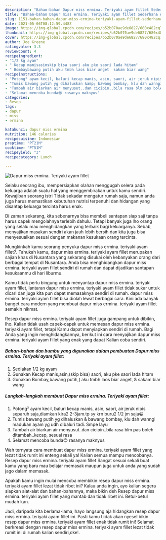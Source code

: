 ```yaml
---
description: "Bahan-bahan Dapur miss ermina. Teriyaki ayam fillet Sederhana dan Mudah Dibuat"
title: "Bahan-bahan Dapur miss ermina. Teriyaki ayam fillet Sederhana dan Mudah Dibuat"
slug: 1151-bahan-bahan-dapur-miss-ermina-teriyaki-ayam-fillet-sederhana-dan-mudah-dibuat
date: 2021-05-06T08:12:59.448Z
image: https://img-global.cpcdn.com/recipes/b52b070ae9de6827/680x482cq70/dapur-miss-ermina-teriyaki-ayam-fillet-foto-resep-utama.jpg
thumbnail: https://img-global.cpcdn.com/recipes/b52b070ae9de6827/680x482cq70/dapur-miss-ermina-teriyaki-ayam-fillet-foto-resep-utama.jpg
cover: https://img-global.cpcdn.com/recipes/b52b070ae9de6827/680x482cq70/dapur-miss-ermina-teriyaki-ayam-fillet-foto-resep-utama.jpg
author: Joe Greene
ratingvalue: 3.3
reviewcount: 4
recipeingredient:
- "1/2 kg ayam"
- " Kecap manisasinskip bisa saori aku pke saori lada hitam"
- " Bombaybawang putih aku tmbh laos biar anget  sakam biar wang"
recipeinstructions:
- "Potong² ayam kecil, baluri kecap manis, asin, saori, air jeruk nipis separuh saja,diamkan kira2 2-3jam.tp sy krn buru2 1/2 jm saja😀"
- "Tumis bawang putih yg dihaluskan &amp; bawang bombay, klu dah wanngi madukan ayam yg udh dibaluri tadi. Smpe layu"
- "Tambah air biarkan air menyusut..dan cicipin..bila rasa blm pas boleh ditambah..kecap, sesuai rasa"
- "Selamat mencoba bunda😍 rasanya maknyus"
categories:
- Resep
tags:
- dapur
- miss
- ermina

katakunci: dapur miss ermina 
nutrition: 146 calories
recipecuisine: Indonesian
preptime: "PT21M"
cooktime: "PT51M"
recipeyield: "3"
recipecategory: Lunch

---
```



![Dapur miss ermina. Teriyaki ayam fillet](https://img-global.cpcdn.com/recipes/b52b070ae9de6827/680x482cq70/dapur-miss-ermina-teriyaki-ayam-fillet-foto-resep-utama.jpg)

Selaku seorang ibu, mempersiapkan olahan menggugah selera pada keluarga adalah suatu hal yang menggembirakan untuk kamu sendiri. Kewajiban seorang istri Tidak sekadar mengatur rumah saja, namun anda juga harus memastikan kebutuhan nutrisi terpenuhi dan hidangan yang disantap keluarga tercinta harus enak.

Di zaman  sekarang, kita sebenarnya bisa membeli santapan siap saji tanpa harus capek mengolahnya terlebih dahulu. Tetapi banyak juga lho orang yang selalu mau menghidangkan yang terbaik bagi keluarganya. Sebab, menyajikan masakan sendiri akan jauh lebih bersih dan kita juga bisa menyesuaikan sesuai dengan makanan kesukaan orang tercinta. 



Mungkinkah kamu seorang penyuka dapur miss ermina. teriyaki ayam fillet?. Tahukah kamu, dapur miss ermina. teriyaki ayam fillet merupakan sajian khas di Nusantara yang sekarang disukai oleh kebanyakan orang dari berbagai tempat di Nusantara. Anda bisa menghidangkan dapur miss ermina. teriyaki ayam fillet sendiri di rumah dan dapat dijadikan santapan kesukaanmu di hari liburmu.

Kamu tidak perlu bingung untuk menyantap dapur miss ermina. teriyaki ayam fillet, lantaran dapur miss ermina. teriyaki ayam fillet tidak sukar untuk dicari dan juga kita pun dapat memasaknya sendiri di rumah. dapur miss ermina. teriyaki ayam fillet bisa diolah lewat berbagai cara. Kini ada banyak banget cara modern yang membuat dapur miss ermina. teriyaki ayam fillet semakin nikmat.

Resep dapur miss ermina. teriyaki ayam fillet juga gampang untuk dibikin, lho. Kalian tidak usah capek-capek untuk memesan dapur miss ermina. teriyaki ayam fillet, tetapi Kamu dapat menyiapkan sendiri di rumah. Bagi Anda yang ingin menghidangkannya, berikut ini cara menyajikan dapur miss ermina. teriyaki ayam fillet yang enak yang dapat Kalian coba sendiri.

<!--inarticleads1-->

##### Bahan-bahan dan bumbu yang digunakan dalam pembuatan Dapur miss ermina. Teriyaki ayam fillet:

1. Sediakan 1/2 kg ayam
1. Gunakan  Kecap manis,asin,(skip bisa) saori, aku pke saori lada hitam
1. Gunakan  Bombay,bawang putih,( aku tmbh laos biar anget, &amp; sakam biar wang




<!--inarticleads2-->

##### Langkah-langkah membuat Dapur miss ermina. Teriyaki ayam fillet:

1. Potong² ayam kecil, baluri kecap manis, asin, saori, air jeruk nipis separuh saja,diamkan kira2 2-3jam.tp sy krn buru2 1/2 jm saja😀
1. Tumis bawang putih yg dihaluskan &amp; bawang bombay, klu dah wanngi madukan ayam yg udh dibaluri tadi. Smpe layu
1. Tambah air biarkan air menyusut..dan cicipin..bila rasa blm pas boleh ditambah..kecap, sesuai rasa
1. Selamat mencoba bunda😍 rasanya maknyus




Wah ternyata cara membuat dapur miss ermina. teriyaki ayam fillet yang lezat tidak rumit ini enteng sekali ya! Kalian semua mampu mencobanya. Resep dapur miss ermina. teriyaki ayam fillet Sangat sesuai sekali buat kamu yang baru mau belajar memasak maupun juga untuk anda yang sudah jago dalam memasak.

Apakah kamu ingin mulai mencoba membikin resep dapur miss ermina. teriyaki ayam fillet lezat tidak ribet ini? Kalau anda ingin, ayo kalian segera siapkan alat-alat dan bahan-bahannya, maka bikin deh Resep dapur miss ermina. teriyaki ayam fillet yang mantab dan tidak ribet ini. Betul-betul mudah kan. 

Jadi, daripada kita berlama-lama, hayo langsung aja hidangkan resep dapur miss ermina. teriyaki ayam fillet ini. Pasti kamu tiidak akan nyesel bikin resep dapur miss ermina. teriyaki ayam fillet enak tidak rumit ini! Selamat berkreasi dengan resep dapur miss ermina. teriyaki ayam fillet lezat tidak rumit ini di rumah kalian sendiri,oke!.

